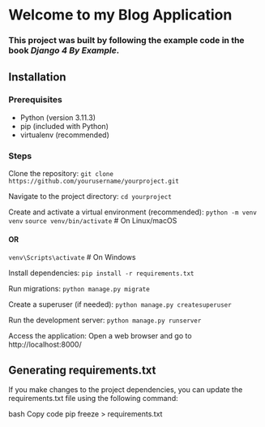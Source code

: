 # Welcome to my Blog Application

### This project was built by following the example code in the book *Django 4 By Example*.

## Installation
### Prerequisites
* Python (version 3.11.3)
* pip (included with Python)
* virtualenv (recommended)

### Steps
Clone the repository:
`git clone https://github.com/yourusername/yourproject.git`

Navigate to the project directory:
`cd yourproject`

Create and activate a virtual environment (recommended):
`python -m venv venv`
`source venv/bin/activate`      # On Linux/macOS
#### OR
`venv\Scripts\activate`         # On Windows

Install dependencies:
`pip install -r requirements.txt`

Run migrations:
`python manage.py migrate`

Create a superuser (if needed):
`python manage.py createsuperuser`

Run the development server:
`python manage.py runserver`

Access the application:
Open a web browser and go to http://localhost:8000/

## Generating requirements.txt
If you make changes to the project dependencies, you can update the requirements.txt file using the following command:

bash
Copy code
pip freeze > requirements.txt
